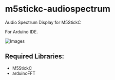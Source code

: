 # m5stickc-audiospectrum
Audio Spectrum Display for M5StickC

For Arduino IDE.

![Images](https://raw.githubusercontent.com/KKQ-KKQ/m5stickc-audiospectrum/images/example.gif)

## Required Libraries:
- M5StickC
- arduinoFFT
